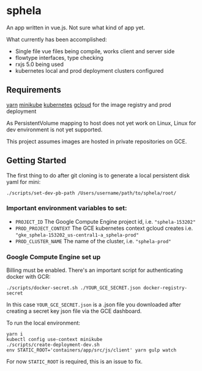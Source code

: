# sphela

An app written in vue.js. Not sure what kind of app yet.

What currently has been accomplished:

* Single file vue files being compile, works client and server side
* flowtype interfaces, type checking
* rxjs 5.0 being used
* kubernetes local and prod deployment clusters configured

## Requirements

[yarn](https://github.com/yarnpkg/yarn)
[minikube](https://github.com/kubernetes/minikube)
[kubernetes](https://github.com/kubernetes/kubernetes)
[gcloud](https://cloud.google.com/sdk/gcloud/) for the image registry and prod deployment

As PersistentVolume mapping to host does not yet work on Linux, Linux for dev environment is not yet supported.

This project assumes images are hosted in private repositories on GCE.

## Getting Started

The first thing to do after git cloning is to generate a local persistent disk yaml for mini:

```
./scripts/set-dev-pb-path /Users/username/path/to/sphela/root/
```

### Important environment variables to set:

* `PROJECT_ID` The Google Compute Engine project id, i.e. `"sphela-153202"`
* `PROD_PROJECT_CONTEXT` The GCE kubernetes context gcloud creates i.e. `"gke_sphela-153202_us-central1-a_sphela-prod"`
* `PROD_CLUSTER_NAME` The name of the cluster, i.e. `"sphela-prod"`

### Google Compute Engine set up

Billing must be enabled. There's an important script for authenticating docker with GCR:

```
./scripts/docker-secret.sh ./YOUR_GCE_SECRET.json docker-registry-secret
```

In this case `YOUR_GCE_SECRET.json` is a .json file you downloaded after creating a secret key json file via the GCE
dashboard.

To run the local environment:

```
yarn i
kubectl config use-context minikube
./scripts/create-deployment-dev.sh
env STATIC_ROOT='containers/app/src/js/client' yarn gulp watch
```

For now `STATIC_ROOT` is required, this is an issue to fix.